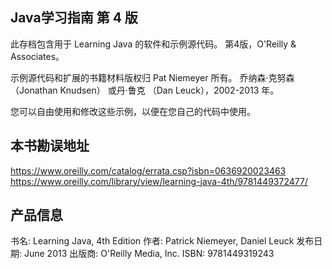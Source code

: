 Java学习指南 第 4 版
---
此存档包含用于 Learning Java 的软件和示例源代码。
第4版，O'Reilly & Associates。

示例源代码和扩展的书籍材料版权归 Pat Niemeyer 所有。
乔纳森·克努森 （Jonathan Knudsen） 或丹·鲁克 （Dan Leuck），2002-2013 年。

您可以自由使用和修改这些示例，以便在您自己的代码中使用。

## 本书勘误地址
https://www.oreilly.com/catalog/errata.csp?isbn=0636920023463
https://www.oreilly.com/library/view/learning-java-4th/9781449372477/

## 产品信息
书名: Learning Java, 4th Edition
作者: Patrick Niemeyer, Daniel Leuck
发布日期: June 2013
出版商: O'Reilly Media, Inc.
ISBN: 9781449319243
